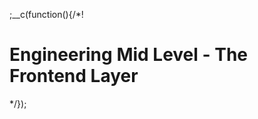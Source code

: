
;__c(function(){/*!

# Engineering Mid Level - The Frontend Layer



[//]: # (@~|tech/engineering-mid-level/frontend|~@)

*/});
